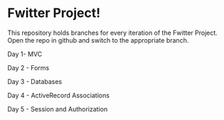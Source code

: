 # Fwitter Project!

This repository holds branches for every iteration of the Fwitter Project. Open the repo in github and switch to the appropriate branch.

Day 1- MVC

Day 2 - Forms

Day 3 - Databases

Day 4 - ActiveRecord Associations

Day 5 - Session and Authorization
